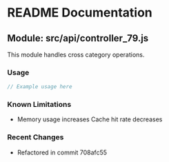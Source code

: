 # README Documentation

## Module: src/api/controller_79.js

This module handles cross category operations.

### Usage

```java
// Example usage here
```

### Known Limitations

- Memory usage increases Cache hit rate decreases

### Recent Changes

- Refactored in commit 708afc55
